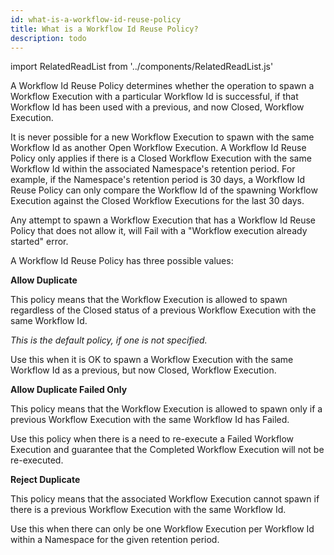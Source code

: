 ```yaml
---
id: what-is-a-workflow-id-reuse-policy
title: What is a Workflow Id Reuse Policy?
description: todo
---
```


import RelatedReadList from '../components/RelatedReadList.js'

A Workflow Id Reuse Policy determines whether the operation to spawn a Workflow Execution with a particular Workflow Id is successful, if that Workflow Id has been used with a previous, and now Closed, Workflow Execution.

It is never possible for a new Workflow Execution to spawn with the same Workflow Id as another Open Workflow Execution.
A Workflow Id Reuse Policy only applies if there is a Closed Workflow Execution with the same Workflow Id within the associated Namespace's retention period.
For example, if the Namespace's retention period is 30 days, a Workflow Id Reuse Policy can only compare the Workflow Id of the spawning Workflow Execution against the Closed Workflow Executions for the last 30 days.

Any attempt to spawn a Workflow Execution that has a Workflow Id Reuse Policy that does not allow it, will Fail with a "Workflow execution already started" error.

A Workflow Id Reuse Policy has three possible values:

**Allow Duplicate**

This policy means that the Workflow Execution is allowed to spawn regardless of the Closed status of a previous Workflow Execution with the same Workflow Id.

_This is the default policy, if one is not specified._

Use this when it is OK to spawn a Workflow Execution with the same Workflow Id as a previous, but now Closed, Workflow Execution.

**Allow Duplicate Failed Only**

This policy means that the Workflow Execution is allowed to spawn only if a previous Workflow Execution with the same Workflow Id has Failed.

Use this policy when there is a need to re-execute a Failed Workflow Execution and guarantee that the Completed Workflow Execution will not be re-executed.

**Reject Duplicate**

This policy means that the associated Workflow Execution cannot spawn if there is a previous Workflow Execution with the same Workflow Id.

Use this when there can only be one Workflow Execution per Workflow Id within a Namespace for the given retention period.

<RelatedReadList
readliststring="What is a Workflow Id?#?e"
/>
